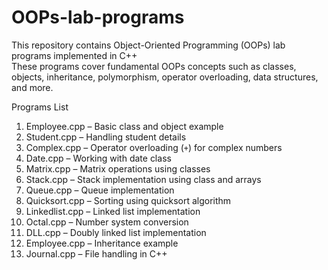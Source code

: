 # OOPs-lab-programs

This repository contains Object-Oriented Programming (OOPs) lab programs implemented in C++  
These programs cover fundamental OOPs concepts such as classes, objects, inheritance, polymorphism, operator overloading, data structures, and more.  

Programs List

1. Employee.cpp – Basic class and object example  
2. Student.cpp – Handling student details  
3. Complex.cpp – Operator overloading (`+`) for complex numbers  
4. Date.cpp – Working with date class  
5. Matrix.cpp – Matrix operations using classes  
6. Stack.cpp – Stack implementation using class and arrays  
7. Queue.cpp – Queue implementation  
8. Quicksort.cpp – Sorting using quicksort algorithm  
9. Linkedlist.cpp – Linked list implementation  
10. Octal.cpp – Number system conversion  
11. DLL.cpp – Doubly linked list implementation  
12. Employee.cpp – Inheritance example  
13. Journal.cpp – File handling in C++  

